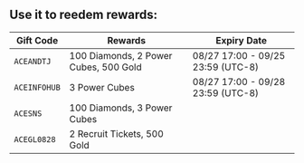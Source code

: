 ## Use it to reedem rewards:

| Gift Code | Rewards | Expiry Date |
|---|---|---|
| `ACEANDTJ` | 100 Diamonds, 2 Power Cubes, 500 Gold | 08/27 17:00 - 09/25 23:59 (UTC-8) |
| `ACEINFOHUB` | 3 Power Cubes | 08/27 17:00 - 09/28 23:59 (UTC-8) |
| `ACESNS` | 100 Diamonds, 3 Power Cubes |  |
| `ACEGL0828` | 2 Recruit Tickets, 500 Gold |  |
